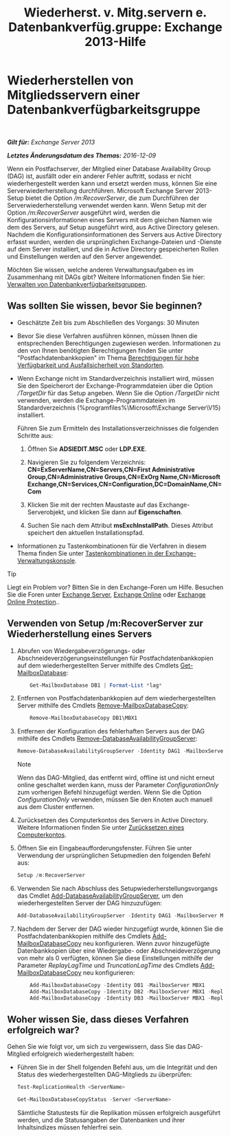 ﻿---
title: 'Wiederherst. v. Mitg.servern e. Datenbankverfüg.gruppe: Exchange 2013-Hilfe'
TOCTitle: Wiederherstellen von Mitgliedsservern einer Datenbankverfügbarkeitsgruppe
ms:assetid: eccd8f61-9706-4bb7-a62a-ec7c166f8019
ms:mtpsurl: https://technet.microsoft.com/de-de/library/Dd638206(v=EXCHG.150)
ms:contentKeyID: 50476999
ms.date: 04/24/2018
mtps_version: v=EXCHG.150
ms.translationtype: HT
---

# Wiederherstellen von Mitgliedsservern einer Datenbankverfügbarkeitsgruppe

 

_**Gilt für:** Exchange Server 2013_

_**Letztes Änderungsdatum des Themas:** 2016-12-09_

Wenn ein Postfachserver, der Mitglied einer Database Availability Group (DAG) ist, ausfällt oder ein anderer Fehler auftritt, sodass er nicht wiederhergestellt werden kann und ersetzt werden muss, können Sie eine Serverwiederherstellung durchführen. Microsoft Exchange Server 2013-Setup bietet die Option */m:RecoverServer*, die zum Durchführen der Serverwiederherstellung verwendet werden kann. Wenn Setup mit der Option */m:RecoverServer* ausgeführt wird, werden die Konfigurationsinformationen eines Servers mit dem gleichen Namen wie dem des Servers, auf Setup ausgeführt wird, aus Active Directory gelesen. Nachdem die Konfigurationsinformationen des Servers aus Active Directory erfasst wurden, werden die ursprünglichen Exchange-Dateien und -Dienste auf dem Server installiert, und die in Active Directory gespeicherten Rollen und Einstellungen werden auf den Server angewendet.

Möchten Sie wissen, welche anderen Verwaltungsaufgaben es im Zusammenhang mit DAGs gibt? Weitere Informationen finden Sie hier: [Verwalten von Datenbankverfügbarkeitsgruppen](managing-database-availability-groups-exchange-2013-help.md).

## Was sollten Sie wissen, bevor Sie beginnen?

  - Geschätzte Zeit bis zum Abschließen des Vorgangs: 30 Minuten

  - Bevor Sie diese Verfahren ausführen können, müssen Ihnen die entsprechenden Berechtigungen zugewiesen werden. Informationen zu den von Ihnen benötigten Berechtigungen finden Sie unter "Postfachdatenbankkopien" im Thema [Berechtigungen für hohe Verfügbarkeit und Ausfallsicherheit von Standorten](high-availability-and-site-resilience-permissions-exchange-2013-help.md).

  - Wenn Exchange nicht im Standardverzeichnis installiert wird, müssen Sie den Speicherort der Exchange-Programmdateien über die Option */TargetDir* für das Setup angeben. Wenn Sie die Option */TargetDir* nicht verwenden, werden die Exchange-Programmdateien im Standardverzeichnis (%programfiles%\\Microsoft\\Exchange Server\\V15) installiert.
    
    Führen Sie zum Ermitteln des Installationsverzeichnisses die folgenden Schritte aus:
    
    1.  Öffnen Sie **ADSIEDIT.MSC** oder **LDP.EXE**.
    
    2.  Navigieren Sie zu folgendem Verzeichnis: **CN=ExServerName,CN=Servers,CN=First Administrative Group,CN=Administrative Groups,CN=ExOrg Name,CN=Microsoft Exchange,CN=Services,CN=Configuration,DC=DomainName,CN=Com**
    
    3.  Klicken Sie mit der rechten Maustaste auf das Exchange-Serverobjekt, und klicken Sie dann auf **Eigenschaften**.
    
    4.  Suchen Sie nach dem Attribut **msExchInstallPath**. Dieses Attribut speichert den aktuellen Installationspfad.

  - Informationen zu Tastenkombinationen für die Verfahren in diesem Thema finden Sie unter [Tastenkombinationen in der Exchange-Verwaltungskonsole](keyboard-shortcuts-in-the-exchange-admin-center-exchange-online-protection-help.md).


> [!TIP]
> Liegt ein Problem vor? Bitten Sie in den Exchange-Foren um Hilfe. Besuchen Sie die Foren unter <A href="https://go.microsoft.com/fwlink/p/?linkid=60612">Exchange Server</A>, <A href="https://go.microsoft.com/fwlink/p/?linkid=267542">Exchange Online</A> oder <A href="https://go.microsoft.com/fwlink/p/?linkid=285351">Exchange Online Protection</A>..



## Verwenden von Setup /m:RecoverServer zur Wiederherstellung eines Servers

1.  Abrufen von Wiedergabeverzögerungs- oder Abschneideverzögerungseinstellungen für Postfachdatenbankkopien auf dem wiederhergestellten Server mithilfe des Cmdlets [Get-MailboxDatabase](https://technet.microsoft.com/de-de/library/bb124924\(v=exchg.150\)):
    ```powershell
        Get-MailboxDatabase DB1 | Format-List *lag*
    ```
    
2.  Entfernen von Postfachdatenbankkopien auf dem wiederhergestellten Server mithilfe des Cmdlets [Remove-MailboxDatabaseCopy](https://technet.microsoft.com/de-de/library/dd335119\(v=exchg.150\)):
    ```powershell
        Remove-MailboxDatabaseCopy DB1\MBX1
    ```
    
3.  Entfernen der Konfiguration des fehlerhaften Servers aus der DAG mithilfe des Cmdlets [Remove-DatabaseAvailabilityGroupServer](https://technet.microsoft.com/de-de/library/dd297956\(v=exchg.150\)):
    
    ```powershell
    Remove-DatabaseAvailabilityGroupServer -Identity DAG1 -MailboxServer MBX1
    ```
    

    > [!NOTE]
    > Wenn das DAG-Mitglied, das entfernt wird, offline ist und nicht erneut online geschaltet werden kann, muss der Parameter <EM>ConfigurationOnly</EM> zum vorherigen Befehl hinzugefügt werden. Wenn Sie die Option <EM>ConfigurationOnly</EM> verwenden, müssen Sie den Knoten auch manuell aus dem Cluster entfernen.



4.  Zurücksetzen des Computerkontos des Servers in Active Directory. Weitere Informationen finden Sie unter [Zurücksetzen eines Computerkontos](http://go.microsoft.com/fwlink/p/?linkid=167188).

5.  Öffnen Sie ein Eingabeaufforderungsfenster. Führen Sie unter Verwendung der ursprünglichen Setupmedien den folgenden Befehl aus:
    
    ```powershell
    Setup /m:RecoverServer
    ```

6.  Verwenden Sie nach Abschluss des Setupwiederherstellungsvorgangs das Cmdlet [Add-DatabaseAvailabilityGroupServer](https://technet.microsoft.com/de-de/library/dd298049\(v=exchg.150\)), um den wiederhergestellten Server der DAG hinzuzufügen:
    
    ```powershell
    Add-DatabaseAvailabilityGroupServer -Identity DAG1 -MailboxServer MBX1
    ```

7.  Nachdem der Server der DAG wieder hinzugefügt wurde, können Sie die Postfachdatenbankkopien mithilfe des Cmdlets [Add-MailboxDatabaseCopy](https://technet.microsoft.com/de-de/library/dd298105\(v=exchg.150\)) neu konfigurieren. Wenn zuvor hinzugefügte Datenbankkopien über eine Wiedergabe- oder Abschneideverzögerung von mehr als 0 verfügten, können Sie diese Einstellungen mithilfe der Parameter *ReplayLagTime* und *TruncationLagTime* des Cmdlets [Add-MailboxDatabaseCopy](https://technet.microsoft.com/de-de/library/dd298105\(v=exchg.150\)) neu konfigurieren:
    
    ```powershell
        Add-MailboxDatabaseCopy -Identity DB1 -MailboxServer MBX1
        Add-MailboxDatabaseCopy -Identity DB2 -MailboxServer MBX1 -ReplayLagTime 3.00:00:00
        Add-MailboxDatabaseCopy -Identity DB3 -MailboxServer MBX1 -ReplayLagTime 3.00:00:00 -TruncationLagTime 3.00:00:00
    ```
    
## Woher wissen Sie, dass dieses Verfahren erfolgreich war?

Gehen Sie wie folgt vor, um sich zu vergewissern, dass Sie das DAG-Mitglied erfolgreich wiederhergestellt haben:

  - Führen Sie in der Shell folgenden Befehl aus, um die Integrität und den Status des wiederhergestellten DAG-Mitglieds zu überprüfen:
    
    
    ```powershell
    Test-ReplicationHealth <ServerName>
    ```
    
    ```powershell
    Get-MailboxDatabaseCopyStatus -Server <ServerName>
    ```
    
    <p>Sämtliche Statustests für die Replikation müssen erfolgreich ausgeführt werden, und die Statusangaben der Datenbanken und ihrer Inhaltsindizes müssen fehlerfrei sein.</p>
